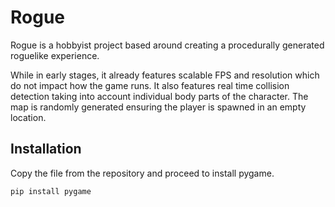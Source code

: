 # Rogue

Rogue is a hobbyist project based around creating a procedurally generated roguelike experience. 

While in early stages, it already features scalable FPS and resolution which do not impact how the game runs. It also features real time collision detection taking into account individual body parts of the character. The map is randomly generated ensuring the player is spawned in an empty location.

## Installation

Copy the file from the repository and proceed to install pygame.

```bash
pip install pygame
```
